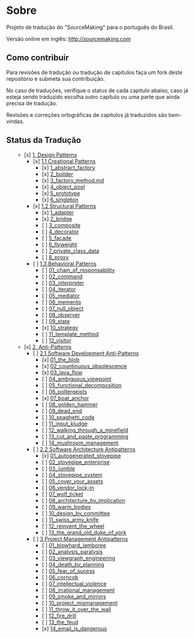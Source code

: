 Sobre
==============

Projeto de tradução do "SourceMaking" para o português do Brasil.

Versão online em inglês:
http://sourcemaking.com

## Como contribuir

Para revisões de tradução ou tradução de capitulos faça um fork deste repositório e submeta sua contribuição.

No caso de traduções, verifique o status de cada capitulo abaixo, caso já esteja sendo traduzido escolha outro capitulo ou uma parte que ainda precisa de tradução.

Revisões e correções ortográficas de capitulos já traduzidos são bem-vindas.


## Status da Tradução
<ul style="list-style:none;">
<li><ul><li>[x] <a href="https://github.com/henryhamon/sourcemaking/blob/master/1_design_patterns/introduction.md">1. Design Patterns</a></li></ul>
  <ul style="list-style:none;">
    <li><ul><li>[x] <a href="https://github.com/henryhamon/sourcemaking/blob/master/1_design_patterns/1_creational_patterns/introduction.md">1.1 Creational Patterns </a></li></ul>
    <ul style="list-style:none;">
      <li><ul><li>[x] <a href="https://github.com/henryhamon/sourcemaking/blob/master/1_design_patterns/1_creational_patterns/1_abstract_factory.md">1_abstract_factory</a></li></ul></li>
	  <li><ul><li>[x] <a href="https://github.com/henryhamon/sourcemaking/blob/master/1_design_patterns/1_creational_patterns/2_builder.md">2_builder</a></li></ul></li>
	  <li><ul><li>[x] <a href="https://github.com/henryhamon/sourcemaking/blob/master/1_design_patterns/1_creational_patterns/3_factory_method.md">3_factory_method.md</a></li></ul></li>
	  <li><ul><li>[x] <a href="https://github.com/henryhamon/sourcemaking/blob/master/1_design_patterns/1_creational_patterns/4_object_pool.md">4_object_pool</a></li></ul></li>
	  <li><ul><li>[x] <a href="https://github.com/henryhamon/sourcemaking/blob/master/1_design_patterns/1_creational_patterns/5_prototype.md">5_prototype</a></li></ul></li>
	  <li><ul><li>[x] <a href="https://github.com/henryhamon/sourcemaking/blob/master/1_design_patterns/1_creational_patterns/6_singleton.md">6_singleton</a></li></ul></li>
      </ul>
    </li>
    <li><ul><li>[x] <a href="https://github.com/henryhamon/sourcemaking/blob/master/1_design_patterns/2_structural_patterns/introduction.md">1.2 Structural Patterns</a></li></ul>
    <ul style="list-style:none;">
      <li><ul><li>[x] <a href="https://github.com/henryhamon/sourcemaking/blob/master/1_design_patterns/2_structural_patterns/1_adapter.md">1_adapter</a></li></ul></li>
	  <li><ul><li>[x] <a href="https://github.com/henryhamon/sourcemaking/blob/master/1_design_patterns/2_structural_patterns/2_bridge.md">2_bridge</a></li></ul></li>
	  <li><ul><li>[ ] <a href="https://github.com/henryhamon/sourcemaking/blob/master/1_design_patterns/2_structural_patterns/3_composite.md">3_composite</a></li></ul></li>
	  <li><ul><li>[ ] <a href="https://github.com/henryhamon/sourcemaking/blob/master/1_design_patterns/2_structural_patterns/4_decorator.md">4_decorator</a></li></ul></li>
	  <li><ul><li>[ ] <a href="https://github.com/henryhamon/sourcemaking/blob/master/1_design_patterns/2_structural_patterns/5_facade.md">5_facade</a></li></ul></li>
	  <li><ul><li>[ ] <a href="https://github.com/henryhamon/sourcemaking/blob/master/1_design_patterns/2_structural_patterns/6_flyweight.md">6_flyweight</a></li></ul></li>
	  <li><ul><li>[ ] <a href="https://github.com/henryhamon/sourcemaking/blob/master/1_design_patterns/2_structural_patterns/7_private_class_data.md">7_private_class_data</a></li></ul></li>
	  <li><ul><li>[ ] <a href="https://github.com/henryhamon/sourcemaking/blob/master/1_design_patterns/2_structural_patterns/8_proxy.md">8_proxy</a></li></ul></li>
      </ul>
    </li>
    <li><ul><li>[ ] <a href="https://github.com/henryhamon/sourcemaking/blob/master/1_design_patterns/3_behavioral_patterns/introduction.md">1.3 Behavioral Patterns</a></li></ul>
    <ul style="list-style:none;">
      <li><ul><li>[ ] <a href="https://github.com/henryhamon/sourcemaking/blob/master/1_design_patterns/3_behavioral_patterns/01_chain_of_responsibility.md">01_chain_of_responsability</a></li></ul></li>
	  <li><ul><li>[ ] <a href="https://github.com/henryhamon/sourcemaking/blob/master/1_design_patterns/3_behavioral_patterns/02_command.md">02_command</a></li></ul></li>
	  <li><ul><li>[ ] <a href="https://github.com/henryhamon/sourcemaking/blob/master/1_design_patterns/3_behavioral_patterns/03_interpreter.md">03_interpreter</a></li></ul></li>
	  <li><ul><li>[ ] <a href="https://github.com/henryhamon/sourcemaking/blob/master/1_design_patterns/3_behavioral_patterns/04_iterator.md">04_iterator</a></li></ul></li>
	  <li><ul><li>[ ] <a href="https://github.com/henryhamon/sourcemaking/blob/master/1_design_patterns/3_behavioral_patterns/05_mediator.md">05_mediator</a></li></ul></li>
	  <li><ul><li>[ ] <a href="https://github.com/henryhamon/sourcemaking/blob/master/1_design_patterns/3_behavioral_patterns/06_memento.md">06_memento</a></li></ul></li>
	  <li><ul><li>[ ] <a href="https://github.com/henryhamon/sourcemaking/blob/master/1_design_patterns/3_behavioral_patterns/07_null_object.md">07_null_object</a></li></ul></li>
	  <li><ul><li>[ ] <a href="https://github.com/henryhamon/sourcemaking/blob/master/1_design_patterns/3_behavioral_patterns/08_observer.md">08_observer</a></li></ul></li>
	  <li><ul><li>[ ] <a href="https://github.com/henryhamon/sourcemaking/blob/master/1_design_patterns/3_behavioral_patterns/09_state.md">09_state</a></li></ul></li>
      <li><ul><li>[x] <a href="https://github.com/henryhamon/sourcemaking/blob/master/1_design_patterns/3_behavioral_patterns/10_strategy.md">10_strategy</a></li></ul></li>
	  <li><ul><li>[ ] <a href="https://github.com/henryhamon/sourcemaking/blob/master/1_design_patterns/3_behavioral_patterns/11_template_method.md">11_template_method</a></li></ul></li>
	  <li><ul><li>[ ] <a href="https://github.com/henryhamon/sourcemaking/blob/master/1_design_patterns/3_behavioral_patterns/12_visitor.md">12_visitor</a></li></ul></li>
      </ul>
    </li>
  </ul>
 </li>
 
 <li><ul><li>[x] <a href="https://github.com/henryhamon/sourcemaking/blob/master/2_anti_patterns/introduction.md">2. Anti-Patterns</a></li></ul>
  <ul style="list-style:none;">
    <li> <ul><li>[ ] <a href="https://github.com/henryhamon/sourcemaking/blob/master/2_anti_patterns/1_software_development_antipatterns/introduction.md">2.1 Software Development Anti-Patterns</a></li></ul>
    <ul style="list-style:none;">
      <li><ul><li>[x] <a href="https://github.com/henryhamon/sourcemaking/blob/master/2_anti_patterns/1_software_development_antipatterns/01_the_blob.md">01_the_blob</a></li></ul></li>
      <li><ul><li>[x] <a href="https://github.com/henryhamon/sourcemaking/blob/master/2_anti_patterns/1_software_development_antipatterns/02_countinuous_obsolescence.md">02_countinuous_obsolescence</a></li></ul></li>
       <li><ul><li>[x] <a href="https://github.com/henryhamon/sourcemaking/blob/master/2_anti_patterns/1_software_development_antipatterns/03_lava_flow.md">03_lava_flow</a></li></ul></li>
       <li><ul><li>[ ] <a href="https://github.com/henryhamon/sourcemaking/blob/master/2_anti_patterns/1_software_development_antipatterns/04_ambiguous_viewpoint.md">04_ambiguous_viewpoint</a></li></ul></li>
       <li><ul><li>[ ] <a href="https://github.com/henryhamon/sourcemaking/blob/master/2_anti_patterns/1_software_development_antipatterns/05_functional_decomposition.md">05_functional_decomposition</a></li></ul></li>
       <li><ul><li>[ ] <a href="https://github.com/henryhamon/sourcemaking/blob/master/2_anti_patterns/1_software_development_antipatterns/06_poltergeists.md">06_poltergeists</a></li></ul></li>
       <li><ul><li>[x] <a href="https://github.com/henryhamon/sourcemaking/blob/master/2_anti_patterns/1_software_development_antipatterns/07_boat_anchor.md">07_boat_anchor</a></li></ul></li>
       <li><ul><li>[ ] <a href="https://github.com/henryhamon/sourcemaking/blob/master/2_anti_patterns/1_software_development_antipatterns/08_golden_hammer.md">08_golden_hammer</a></li></ul></li>
       <li><ul><li>[ ] <a href="https://github.com/henryhamon/sourcemaking/blob/master/2_anti_patterns/1_software_development_antipatterns/09_dead_end.md">09_dead_end</a></li></ul></li>
        <li><ul><li>[ ] <a href="https://github.com/henryhamon/sourcemaking/blob/master/2_anti_patterns/1_software_development_antipatterns/10_spaghetti_code.md">10_spaghetti_code</a></li></ul></li>
        <li><ul><li>[ ] <a href="https://github.com/henryhamon/sourcemaking/blob/master/2_anti_patterns/1_software_development_antipatterns/11_input_kludge.md">11_input_kludge</a></li></ul></li>
        <li><ul><li>[ ] <a href="https://github.com/henryhamon/sourcemaking/blob/master/2_anti_patterns/1_software_development_antipatterns/12_walking_through_a_minefield.md">12_walking_through_a_minefield</a></li></ul></li>
        <li><ul><li>[ ] <a href="https://github.com/henryhamon/sourcemaking/blob/master/2_anti_patterns/1_software_development_antipatterns/13_cut_and_paste_programming.md">13_cut_and_paste_programming</a></li></ul></li>
        <li><ul><li>[ ] <a href="https://github.com/henryhamon/sourcemaking/blob/master/2_anti_patterns/1_software_development_antipatterns/14_mushroom_management.md">14_mushroom_management</a></li></ul></li>
      </ul>
    </li>
    <li><ul><li>[ ] <a href="https://github.com/henryhamon/sourcemaking/blob/master/2_anti_patterns/2_software_architecture_antipatterns/introduction.md">2.2 Software Architecture Antipatterns</a></li></ul>
    <ul style="list-style:none;">
      <li><ul><li>[x] <a href="https://github.com/henryhamon/sourcemaking/blob/master/2_anti_patterns/2_software_architecture_antipatterns/01_autogenerated_stovepipe.md">01_autogenerated_stovepipe</a></li></ul></li>
      <li><ul><li>[ ] <a href="https://github.com/henryhamon/sourcemaking/blob/master/2_anti_patterns/2_software_architecture_antipatterns/02_stovepipe_enterprise.md">02_stovepipe_enterprise</a></li></ul></li>
      <li><ul><li>[ ] <a href="https://github.com/henryhamon/sourcemaking/blob/master/2_anti_patterns/2_software_architecture_antipatterns/03_jumble.md">03_jumble</a></li></ul></li>
      <li><ul><li>[ ] <a href="https://github.com/henryhamon/sourcemaking/blob/master/2_anti_patterns/2_software_architecture_antipatterns/04_stovepipe_system.md">04_stovepipe_system</a></li></ul></li>
      <li><ul><li>[ ] <a href="https://github.com/henryhamon/sourcemaking/blob/master/2_anti_patterns/2_software_architecture_antipatterns/05_cover_your_assets.md">05_cover_your_assets</a></li></ul></li>
      <li><ul><li>[ ] <a href="https://github.com/henryhamon/sourcemaking/blob/master/2_anti_patterns/2_software_architecture_antipatterns/06_vendor_lock-in.md">06_vendor_lock-in</a></li></ul></li>
      <li><ul><li>[ ] <a href="https://github.com/henryhamon/sourcemaking/blob/master/2_anti_patterns/2_software_architecture_antipatterns/07_wolf_ticket.md">07_wolf_ticket</a></li></ul></li>
      <li><ul><li>[ ] <a href="https://github.com/henryhamon/sourcemaking/blob/master/2_anti_patterns/2_software_architecture_antipatterns/08_architecture_by_implication.md">08_architecture_by_implication</a></li></ul></li>
      <li><ul><li>[ ] <a href="https://github.com/henryhamon/sourcemaking/blob/master/2_anti_patterns/2_software_architecture_antipatterns/09_warm_bodies.md">09_warm_bodies</a></li></ul></li>
      <li><ul><li>[ ] <a href="https://github.com/henryhamon/sourcemaking/blob/master/2_anti_patterns/2_software_architecture_antipatterns/10_design_by_committee.md">10_design_by_committee</a></li></ul></li>
      <li><ul><li>[ ] <a href="https://github.com/henryhamon/sourcemaking/blob/master/2_anti_patterns/2_software_architecture_antipatterns/11_swiss_army_knife.md">11_swiss_army_knife</a></li></ul></li>
      <li><ul><li>[ ] <a href="https://github.com/henryhamon/sourcemaking/blob/master/2_anti_patterns/2_software_architecture_antipatterns/12_reinvent_the_wheel.md">12_reinvent_the_wheel</a></li></ul></li>
      <li><ul><li>[ ] <a href="https://github.com/henryhamon/sourcemaking/blob/master/2_anti_patterns/2_software_architecture_antipatterns/13_the_grand_old_duke_of_york.md">13_the_grand_old_duke_of_york</a></li></ul></li>
      </ul>
    </li>
    <li> <ul><li>[ ] <a href="https://github.com/henryhamon/sourcemaking/blob/master/2_anti_patterns/3_project_management_antipatterns/introduction.md">3 Project Management Antipatterns</a></li></ul>
    <ul style="list-style:none;">
    <li><ul><li>[ ] <a href="https://github.com/henryhamon/sourcemaking/blob/master/2_anti_patterns/3_project_management_antipatterns/01_blowhard_jamboree.md">01_blowhard_jamboree</a></li></ul></li>
      <li><ul><li>[ ] <a href="https://github.com/henryhamon/sourcemaking/blob/master/2_anti_patterns/3_project_management_antipatterns/02_analysis_paralysis.md">02_analysis_paralysis</a></li></ul></li>
      <li><ul><li>[ ] <a href="https://github.com/henryhamon/sourcemaking/blob/master/2_anti_patterns/3_project_management_antipatterns/03_viewgraph_engineering.md">03_viewgraph_engineering</a></li></ul></li>
      <li><ul><li>[ ] <a href="https://github.com/henryhamon/sourcemaking/blob/master/2_anti_patterns/3_project_management_antipatterns/04_death_by_planning.md">04_death_by_planning</a></li></ul></li>
      <li><ul><li>[ ] <a href="https://github.com/henryhamon/sourcemaking/blob/master/2_anti_patterns/3_project_management_antipatterns/05_fear_of_sucess.md">05_fear_of_sucess</a></li></ul></li>
      <li><ul><li>[ ] <a href="https://github.com/henryhamon/sourcemaking/blob/master/2_anti_patterns/3_project_management_antipatterns/06_corncob.md">06_corncob</a></li></ul></li>
      <li><ul><li>[ ] <a href="https://github.com/henryhamon/sourcemaking/blob/master/2_anti_patterns/3_project_management_antipatterns/07_intellectual_violence.md">07_intellectual_violence</a></li></ul></li>
      <li><ul><li>[ ] <a href="https://github.com/henryhamon/sourcemaking/blob/master/2_anti_patterns/3_project_management_antipatterns/08_irrational_management.md">08_irrational_management</a></li></ul></li>
      <li><ul><li>[ ] <a href="https://github.com/henryhamon/sourcemaking/blob/master/2_anti_patterns/3_project_management_antipatterns/09_smoke_and_mirrors.md">09_smoke_and_mirrors</a></li></ul></li>
      <li><ul><li>[ ] <a href="https://github.com/henryhamon/sourcemaking/blob/master/2_anti_patterns/3_project_management_antipatterns/10_project_mismanagement.md">10_project_mismanagement</a></li></ul></li>
      <li><ul><li>[ ] <a href="https://github.com/henryhamon/sourcemaking/blob/master/2_anti_patterns/3_project_management_antipatterns/11_throw_it_over_the_wall.md">11_throw_it_over_the_wall</a></li></ul></li>
      <li><ul><li>[ ] <a href="https://github.com/henryhamon/sourcemaking/blob/master/2_anti_patterns/3_project_management_antipatterns/12_fire_drill.md">12_fire_drill</a></li></ul></li>
      <li><ul><li>[ ] <a href="https://github.com/henryhamon/sourcemaking/blob/master/2_anti_patterns/3_project_management_antipatterns/13_the_feud.md">13_the_feud</a></li></ul></li>
      <li><ul><li>[x] <a href="https://github.com/henryhamon/sourcemaking/blob/master/2_anti_patterns/3_project_management_antipatterns/14_email_is_dangerous.md">14_email_is_dangerous</a></li></ul></li>
      </ul>
    </li>
    
  </ul>
 </li>
</ul>
